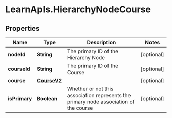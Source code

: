 # LearnApIs.HierarchyNodeCourse

## Properties
Name | Type | Description | Notes
------------ | ------------- | ------------- | -------------
**nodeId** | **String** | The primary ID of the Hierarchy Node | [optional] 
**courseId** | **String** | The primary ID of the Course | [optional] 
**course** | [**CourseV2**](CourseV2.md) |  | [optional] 
**isPrimary** | **Boolean** | Whether or not this association represents the primary node association of the course | [optional] 
